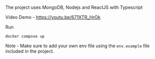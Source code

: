 The project uses MongoDB, Nodejs and ReactJS with Typescript

Video Demo - 
https://youtu.be/671XTR_HrOk

Run 
```
docker compose up
```
Note - Make sure to add your own env file using the `env.example` file included in the project.